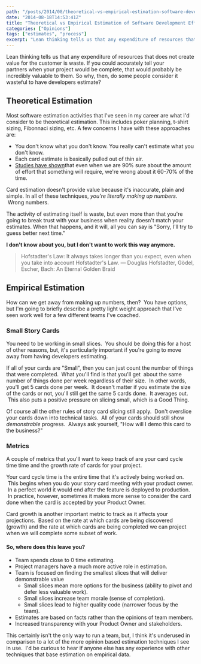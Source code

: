```yaml
---
path: "/posts/2014/08/theoretical-vs-empirical-estimation-software-development-effort/"
date: "2014-08-18T14:53:41Z"
title: "Theoretical vs Empirical Estimation of Software Development Effort"
categories: ["Opinions"]
tags: ["estimates", "process"]
excerpt: "Lean thinking tells us that any expenditure of resources that does not create value for the custome..."
---
```


Lean thinking tells us that any expenditure of resources that does not create value for the customer is waste. If you could accurately tell your partners when your project would be complete, that would probably be incredibly valuable to them. So why, then, do some people consider it wasteful to have developers estimate?

## Theoretical Estimation

Most software estimation activities that I've seen in my career are what I'd consider to be theoretical estimation. This includes poker planning, t-shirt sizing, Fibonnaci sizing, etc. A few concerns I have with these approaches are:

* You don't know what you don't know. You really can't estimate what you don't know.
* Each card estimate is basically pulled out of thin air.
* [Studies have shown](http://en.wikipedia.org/wiki/Software_development_effort_estimation "Software Development Estimation")that even when we are 90% sure about the amount of effort that something will require, we're wrong about it 60-70% of the time.

Card estimation doesn't provide value because it's inaccurate, plain and simple. In all of these techniques, _you're literally making up numbers_.  Wrong numbers.

The activity of estimating itself is waste, but even more than that you're going to break trust with your business when reality doesn't match your estimates. When that happens, and it will, all you can say is "Sorry, I'll try to guess better next time."

**I don't know about you, but I don't want to work this way anymore.**

> Hofstadter's Law: It always takes longer than you expect, even when you take into account Hofstadter's Law. — Douglas Hofstadter, Gödel, Escher, Bach: An Eternal Golden Braid

## Empirical Estimation

How can we get away from making up numbers, then?  You have options, but I'm going to briefly describe a pretty light weight approach that I've seen work well for a few different teams I've coached.

### Small Story Cards

You need to be working in small slices.  You should be doing this for a host of other reasons, but, it's particularly important if you're going to move away from having developers estimating.

If all of your cards are "Small", then you can just count the number of things that were completed.  What you'll find is that you'll get  about the same number of things done per week regardless of their size.  In other words, you'll get 5 cards done per week.  It doesn't matter if you estimate the size of the cards or not, you'll still get the same 5 cards done.  It averages out.  This also puts a positive pressure on slicing small, which is a Good Thing.

Of course all the other rules of story card slicing still apply.  Don't overslice your cards down into technical tasks.  All of your cards should still show _demonstrable_ progress.  Always ask yourself, "How will I demo this card to the business?"

### Metrics

A couple of metrics that you'll want to keep track of are your card cycle time time and the growth rate of cards for your project.

Your card cycle time is the entire time that it's actively being worked on.  This begins when you do your story card meeting with your product owner.  In a perfect world it would end after the feature is deployed to production.  In practice, however, sometimes it makes more sense to consider the card done when the card is accepted by your Product Owner.

Card growth is another important metric to track as it affects your projections.  Based on the rate at which cards are being discovered (growth) and the rate at which cards are being completed we can project when we will complete some subset of work.

#### So, where does this leave you?

* Team spends close to 0 time estimating.
* Project managers have a much more active role in estimation.
* Team is focused on finding the smallest slices that will deliver demonstrable value
  * Small slices mean more options for the business (ability to pivot and defer less valuable work).
  * Small slices increase team morale (sense of completion).
  * Small slices lead to higher quality code (narrower focus by the team).
* Estimates are based on facts rather than the opinions of team members.
* Increased transparency with your Product Owner and stakeholders.

This certainly isn't the only way to run a team, but, I think it's underused in comparison to a lot of the more opinion based estimation techniques I see in use.  I'd be curious to hear if anyone else has any experience with other techniques that base estimation on empirical data.
